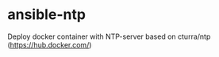 # ansible-ntp
Deploy docker container with NTP-server based on cturra/ntp (https://hub.docker.com/)
